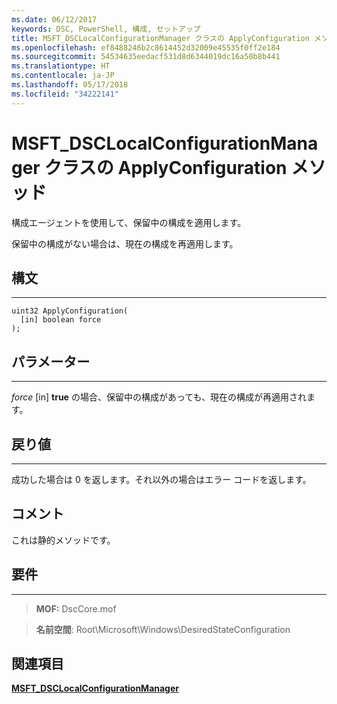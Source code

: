 ```yaml
---
ms.date: 06/12/2017
keywords: DSC, PowerShell, 構成, セットアップ
title: MSFT_DSCLocalConfigurationManager クラスの ApplyConfiguration メソッド
ms.openlocfilehash: ef8488246b2c8614452d32009e45535f0ff2e184
ms.sourcegitcommit: 54534635eedacf531d8d6344019dc16a50b8b441
ms.translationtype: HT
ms.contentlocale: ja-JP
ms.lasthandoff: 05/17/2018
ms.locfileid: "34222141"
---
```

# <a name="applyconfiguration-method-of-the-msftdsclocalconfigurationmanager-class"></a>MSFT_DSCLocalConfigurationManager クラスの ApplyConfiguration メソッド

構成エージェントを使用して、保留中の構成を適用します。

保留中の構成がない場合は、現在の構成を再適用します。


## <a name="syntax"></a>構文
------

```mof
uint32 ApplyConfiguration(
  [in] boolean force
);
```

## <a name="parameters"></a>パラメーター
----------

*force* \[in\] **true** の場合、保留中の構成があっても、現在の構成が再適用されます。

## <a name="return-value"></a>戻り値
------------

成功した場合は 0 を返します。それ以外の場合はエラー コードを返します。

## <a name="remarks"></a>コメント

これは静的メソッドです。

## <a name="requirements"></a>要件
------------
>**MOF:** DscCore.mof

>**名前空間**: Root\Microsoft\Windows\DesiredStateConfiguration


## <a name="see-also"></a>関連項目


[**MSFT_DSCLocalConfigurationManager**](msft-dsclocalconfigurationmanager.md)